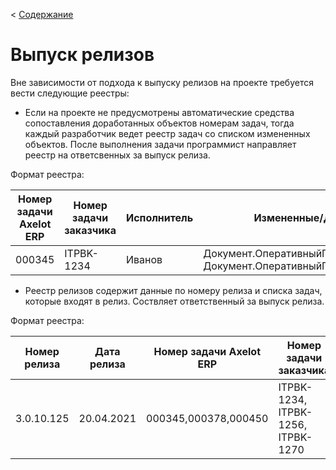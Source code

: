 < [Содержание](/README.md)
# Выпуск релизов

Вне зависимости от подхода к выпуску релизов на проекте требуется вести следующие реестры:

* Если на проекте не предусмотрены автоматические средства сопоставления доработанных объектов номерам задач, тогда каждый разработчик ведет реестр задач со списком измененных объектов. После выполнения задачи программист направляет реестр на ответсвенных за выпуск релиза.

Формат реестра:

| Номер задачи Axelot ERP| Номер задачи заказчика| Исполнитель | Измененные/Добавленные объекты | Комментарий|
| ------------ | ------------ | ----------- | ------------------------------ | -----------|
| 000345 | ITPBK-1234 | Иванов | Документ.ОперативныйПлан.МоульОбъекта, Документ.ОперативныйПлан.Реквизиты.грНовыйРеквизит | |


* Реестр релизов содержит данные по номеру релиза и списка задач, которые входят в релиз. Соствляет ответственный за выпуск релиза.

Формат реестра:

| Номер релиза | Дата релиза | Номер задачи Axelot ERP | Номер задачи заказчика  | Ответственный | Комментарий |
| ------------ | ----------- | ----------------------- | ----------------------  | ------------ | ----------- |
| 3.0.10.125   | 20.04.2021  | 000345,000378,000450    | ITPBK-1234, ITPBK-1256, ITPBK-1270 | Петров | |
